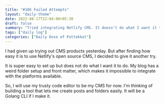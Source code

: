 ```yaml
---
title: "#186 Failed Attempts"
layout: "daily-theme"
date: 2022-08-17T22:04:00+05:30
draft: false
summary: "Tried integrating Netlify CMS. It doesn't do what I want it to do."
tags: ["daily log"]
categories: ["Daily Dose of Pottekkat"]
---
```


I had given up trying out CMS products yesterday. But after finding how easy it is to use Netlify's open source CMS, I decided to give it another try.

It is super easy to set up but does not do what I want it to do. My blog has a weird folder setup and front matter, which makes it impossible to integrate with the platforms available.

So, I will use my trusty code editor to be my CMS for now. I'm thinking of building a tool that lets me create posts and folders easily. It will be a Golang CLI if I make it.
